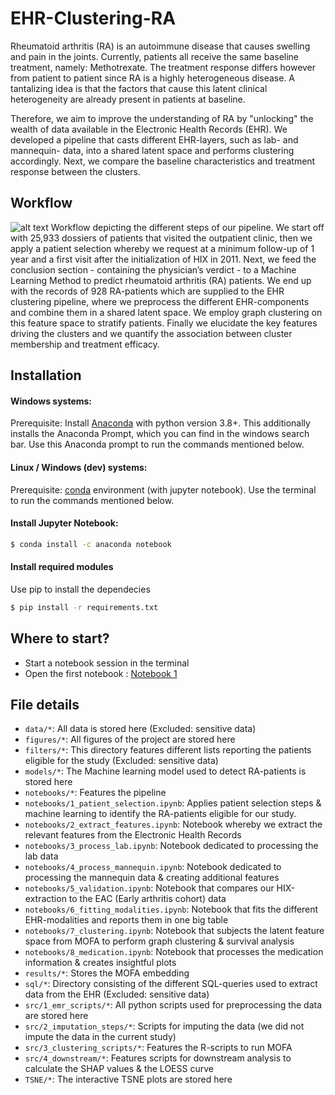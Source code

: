 # EHR-Clustering-RA
Rheumatoid arthritis (RA) is an autoimmune disease that causes swelling and pain in the joints. Currently, patients all receive the same baseline treatment, namely: Methotrexate. The treatment response differs however from patient to patient since RA is a highly heterogeneous disease.  A tantalizing idea is that the factors that cause this latent clinical heterogeneity are already present in patients at baseline.

Therefore, we aim to improve the understanding of RA by "unlocking" the wealth of data available in the Electronic Health Records (EHR). We developed a pipeline that casts different EHR-layers, such as lab- and mannequin- data, into a shared latent space and performs clustering accordingly. Next, we compare the baseline characteristics and treatment response between the clusters.

## Workflow
![alt text](https://github.com/levrex/EHR-Clustering-RA/blob/main/figures/md/fig2_workflow.png?raw=true)
Workflow depicting the different steps of our pipeline. We start off with 25,933 dossiers of patients that visited the outpatient clinic, then we apply a patient selection whereby we request at a minimum follow-up of 1 year and a first visit after the initialization of HIX in 2011. Next, we feed the conclusion section - containing the physician’s verdict - to a Machine Learning Method to predict rheumatoid arthritis (RA) patients. We end up with the records of 928 RA-patients which are supplied to the EHR clustering pipeline, where we preprocess the different EHR-components and combine them in a shared latent space. We employ graph clustering on this feature space to stratify patients. Finally we elucidate the key features driving the clusters and we quantify the association between cluster membership and treatment efficacy.


## Installation

#### Windows systems:
Prerequisite: Install [Anaconda](https://www.anaconda.com/distribution/) with python version 3.8+. This additionally installs the Anaconda Prompt, which you can find in the windows search bar. Use this Anaconda prompt to run the commands mentioned below.

#### Linux / Windows (dev) systems:
Prerequisite: [conda](https://docs.conda.io/projects/conda/en/latest/user-guide/install/index.html) environment (with jupyter notebook). Use the terminal to run the commands mentioned below.

#### Install Jupyter Notebook:
```sh
$ conda install -c anaconda notebook
```

#### Install required modules
Use pip to install the dependecies

```sh
$ pip install -r requirements.txt
```

## Where to start?
- Start a notebook session in the terminal 
- Open the first notebook : 
[Notebook 1](notebooks/1_patient_selection.ipynb)

## File details
* `data/*`: All data is stored here (Excluded: sensitive data)
* `figures/*`: All figures of the project are stored here
* `filters/*`: This directory features different lists reporting the patients eligible for the study (Excluded: sensitive data)
* `models/*`: The Machine learning model used to detect RA-patients is stored here
* `notebooks/*`: Features the pipeline
* `notebooks/1_patient_selection.ipynb`: Applies patient selection steps & machine learning to identify the RA-patients eligible for our study.
* `notebooks/2_extract_features.ipynb`: Notebook whereby we extract the relevant features from the Electronic Health Records 
* `notebooks/3_process_lab.ipynb`: Notebook dedicated to processing the lab data
* `notebooks/4_process_mannequin.ipynb`: Notebook dedicated to processing the mannequin data & creating additional features
* `notebooks/5_validation.ipynb`: Notebook that compares our HIX-extraction to the EAC (Early arthritis cohort) data
* `notebooks/6_fitting_modalities.ipynb`: Notebook that fits the different EHR-modalities and reports them in one big table
* `notebooks/7_clustering.ipynb`: Notebook that subjects the latent feature space from MOFA to perform graph clustering & survival analysis
* `notebooks/8_medication.ipynb`: Notebook that processes the medication information & creates insightful plots
* `results/*`: Stores the MOFA embedding
* `sql/*`: Directory consisting of the different SQL-queries used to extract data from the EHR (Excluded: sensitive data)
* `src/1_emr_scripts/*`: All python scripts used for preprocessing the data are stored here 
* `src/2_imputation_steps/*`: Scripts for imputing the data (we did not impute the data in the current study)
* `src/3_clustering_scripts/*`: Features the R-scripts to run MOFA
* `src/4_downstream/*`: Features scripts for downstream analysis to calculate the SHAP values & the LOESS curve
* `TSNE/*`: The interactive TSNE plots are stored here
